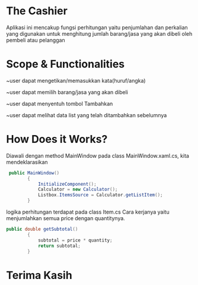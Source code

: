 ﻿# The Cashier
Aplikasi ini mencakup fungsi perhitungan yaitu penjumlahan dan perkalian yang digunakan untuk menghitung jumlah barang/jasa yang akan dibeli oleh pembeli atau pelanggan

# Scope & Functionalities
~user dapat mengetikan/memasukkan kata(huruf/angka)

~user dapat memilih barang/jasa yang akan dibeli

~user dapat menyentuh tombol Tambahkan

~user dapat melihat data list yang telah ditambahkan sebelumnya
# How Does it Works?
Diawali dengan method MainWindow pada class MainWindow.xaml.cs, kita mendeklarasikan
```csharp
 public MainWindow()
        {
            InitializeComponent();
            Calculator = new Calculator();
            Listbox.ItemsSource = Calculator.getListItem();
        }
```
logika perhitungan terdapat pada class Item.cs Cara kerjanya yaitu menjumlahkan semua price dengan quantitynya.
```csharp
public double getSubtotal()
        {
            subtotal = price * quantity;
            return subtotal;
        }
```
# Terima Kasih